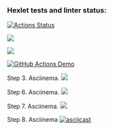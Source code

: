 ### Hexlet tests and linter status:
[![Actions Status](https://github.com/Syusina/frontend-project-46/workflows/hexlet-check/badge.svg)](https://github.com/Syusina/frontend-project-46/actions)

<a href="https://codeclimate.com/github/Syusina/frontend-project-44/maintainability"><img src="https://api.codeclimate.com/v1/badges/fdd4e9bee54f0e5ad205/maintainability" /></a>

<a href="https://codeclimate.com/github/Syusina/frontend-project-46/test_coverage"><img src="https://api.codeclimate.com/v1/badges/15108a03c40a3659513b/test_coverage" /></a>

[![GitHub Actions Demo](https://github.com/Syusina/frontend-project-46/actions/workflows/github-actions-demo.yml/badge.svg)](https://github.com/Syusina/frontend-project-46/actions/workflows/github-actions-demo.yml)

Step 3. Asciinema.
<a href="https://asciinema.org/a/DEiEH8SNbEznfedFDLVo87zOo" target="_blank"><img src="https://asciinema.org/a/DEiEH8SNbEznfedFDLVo87zOo.svg" /></a>

Step 6. Asciinema.
<a href="https://asciinema.org/a/RYQ4CFlnNVSNl7cqfigdVtVXf" target="_blank"><img src="https://asciinema.org/a/RYQ4CFlnNVSNl7cqfigdVtVXf.svg" /></a>

Step 7. Asciinema.
<a href="https://asciinema.org/a/yx6Js6AQMhaM6s9YblLUYnkM5" target="_blank"><img src="https://asciinema.org/a/yx6Js6AQMhaM6s9YblLUYnkM5.svg" /></a>

Step 8. Asciinema
[![asciicast](https://asciinema.org/a/IfivgJG6J2dlLS7W3mozEKDJZ.svg)](https://asciinema.org/a/IfivgJG6J2dlLS7W3mozEKDJZ)